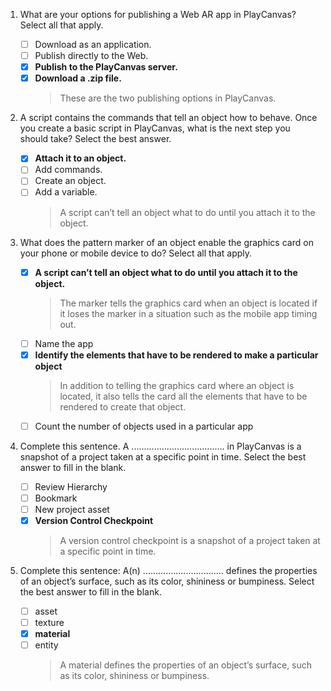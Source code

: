 1. What are your options for publishing a Web AR app in PlayCanvas? Select all that apply.

   - [ ] Download as an application.
   - [ ] Publish directly to the Web.
   - [x] **Publish to the PlayCanvas server.**
   - [x] **Download a .zip file.**
     > These are the two publishing options in PlayCanvas.

2. A script contains the commands that tell an object how to behave. Once you create a basic script in PlayCanvas, what is the next step you should take? Select the best answer.

   - [x] **Attach it to an object.**
   - [ ] Add commands.
   - [ ] Create an object.
   - [ ] Add a variable.
     > A script can’t tell an object what to do until you attach it to the object.

3. What does the pattern marker of an object enable the graphics card on your phone or mobile device to do? Select all that apply.

   - [x] **A script can’t tell an object what to do until you attach it to the object.**
     > The marker tells the graphics card when an object is located if it loses the marker in a situation such as the mobile app timing out.
   - [ ] Name the app
   - [x] **Identify the elements that have to be rendered to make a particular object**
     > In addition to telling the graphics card where an object is located, it also tells the card all the elements that have to be rendered to create that object.
   - [ ] Count the number of objects used in a particular app

4. Complete this sentence. A ..................................... in PlayCanvas is a snapshot of a project taken at a specific point in time. Select the best answer to fill in the blank.

   - [ ] Review Hierarchy
   - [ ] Bookmark
   - [ ] New project asset
   - [x] **Version Control Checkpoint**
     > A version control checkpoint is a snapshot of a project taken at a specific point in time.

5. Complete this sentence: A(n) ................................ defines the properties of an object’s surface, such as its color, shininess or bumpiness. Select the best answer to fill in the blank.
   - [ ] asset
   - [ ] texture
   - [x] **material**
   - [ ] entity
     > A material defines the properties of an object’s surface, such as its color, shininess or bumpiness.
